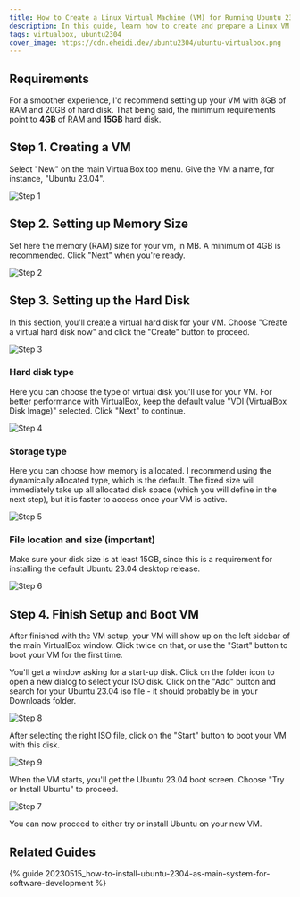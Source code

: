 ```yaml
---
title: How to Create a Linux Virtual Machine (VM) for Running Ubuntu 23.04 on VirtualBox
description: In this guide, learn how to create and prepare a Linux VM (virtual  machine) for Ubuntu 23.04 on VirtualBox
tags: virtualbox, ubuntu2304
cover_image: https://cdn.eheidi.dev/ubuntu2304/ubuntu-virtualbox.png
---
```


## Requirements

For a smoother experience, I'd recommend setting up your VM with 8GB of RAM and 20GB of hard disk. That being said, the minimum requirements point to **4GB** of RAM and **15GB** hard disk.

## Step 1. Creating a VM

Select "New" on the main VirtualBox top menu. Give the VM a name, for instance, "Ubuntu 23.04".

![Step 1](https://cdn.eheidi.dev/ubuntu2304/virtualbox/step1.png)

## Step 2. Setting up Memory Size

Set here the memory (RAM) size for your vm, in MB. A minimum of 4GB is recommended. Click "Next" when you're ready.

![Step 2](https://cdn.eheidi.dev/ubuntu2304/virtualbox/step2.png)

## Step 3. Setting up the Hard Disk

In this section, you'll create a virtual hard disk for your VM. Choose "Create a virtual hard disk now" and click the "Create" button to proceed.

![Step 3](https://cdn.eheidi.dev/ubuntu2304/virtualbox/step3.png)

### Hard disk type

Here you can choose the type of virtual disk you'll use for your VM. For better performance with VirtualBox, keep the default value "VDI (VirtualBox Disk Image)" selected. Click "Next" to continue.

![Step 4](https://cdn.eheidi.dev/ubuntu2304/virtualbox/step4.png)

### Storage type

Here you can choose how memory is allocated. I recommend using the dynamically allocated type, which is the default. The fixed size will immediately take up all allocated disk space (which you will define in the next step), but it is faster to access once your VM is active. 

![Step 5](https://cdn.eheidi.dev/ubuntu2304/virtualbox/step5.png)

### File location and size (important)

Make sure your disk size is at least 15GB, since this is a requirement for installing the default Ubuntu 23.04 desktop release.

![Step 6](https://cdn.eheidi.dev/ubuntu2304/virtualbox/step6.png)

## Step 4. Finish Setup and Boot VM

After finished with the VM setup, your VM will show up on the left sidebar of the main VirtualBox window. Click twice on that, or use the "Start" button to boot your VM for the first time.

You'll get a window asking for a start-up disk. Click on the folder icon to open a new dialog to select your ISO disk. Click on the "Add" button and search for your Ubuntu 23.04 iso file - it should probably be in your Downloads folder.

![Step 8](https://cdn.eheidi.dev/ubuntu2304/virtualbox/step8.png)

After selecting the right ISO file, click on the "Start" button to boot your VM with this disk.

![Step 9](https://cdn.eheidi.dev/ubuntu2304/virtualbox/step9.png)

When the VM starts, you'll get the Ubuntu 23.04 boot screen. Choose "Try or Install Ubuntu" to proceed.

![Step 7](https://cdn.eheidi.dev/ubuntu2304/virtualbox/step7.png)

You can now proceed to either try or install Ubuntu on your new VM.

## Related Guides

{% guide 20230515_how-to-install-ubuntu-2304-as-main-system-for-software-development %}